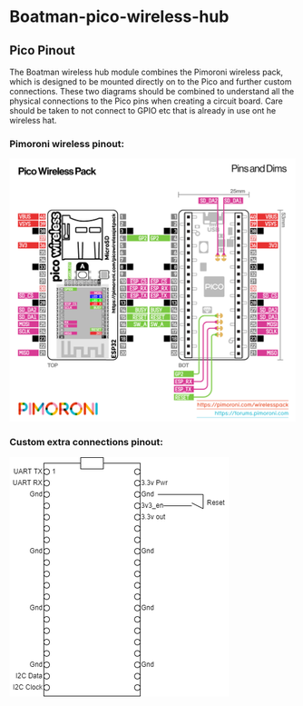 # Boatman-pico-wireless-hub

<h2>Pico Pinout</h2>

<p>The Boatman wireless hub module combines the Pimoroni wireless pack, which is designed to be mounted directly on to the Pico and further custom connections. These two diagrams should be combined to understand all the physical connections to the Pico pins when creating a circuit board. Care should be taken to not connect to GPIO etc that is already in use ont he wireless hat.</p>

<h3>Pimoroni wireless pinout:</h3>

![Pimoroni wireless pinout](https://github.com/sjefferson99/Boatman-pico-wireless-hub/blob/main/Pico%20wireless%20pack%20pinout.png)

<h3>Custom extra connections pinout:</h3>

![Custom extra connections pinout](https://github.com/sjefferson99/Boatman-pico-wireless-hub/blob/main/Wireless%20Hub%20PICO%20Pinout.drawio.png)
